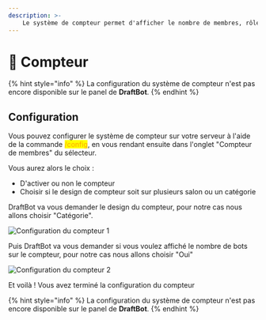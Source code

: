```yaml
---
description: >-
    Le système de compteur permet d'afficher le nombre de membres, rôles ou salon
---
```


# 🧮 Compteur

{% hint style="info" %}
La configuration du système de compteur n'est pas encore disponible sur le panel de **DraftBot**.
{% endhint %}

## Configuration

Vous pouvez configurer le système de compteur sur votre serveur à l'aide de la commande <mark style="color:orange;">/config</mark>, en vous rendant ensuite dans l'onglet "Compteur de membres" du sélecteur.

Vous aurez alors le choix :
* D'activer ou non le compteur
* Choisir si le design de compteur soit sur plusieurs salon ou un catégorie

DraftBot va vous demander le design du compteur, pour notre cas nous allons choisir "Catégorie". 

![Configuration du compteur 1](https://media.discordapp.net/attachments/1034853596052860958/1100093934228738190/image.png)

Puis DraftBot va vous demander si vous voulez affiché le nombre de bots sur le compteur, pour notre cas nous allons choisir "Oui" 

![Configuration du compteur 2](https://media.discordapp.net/attachments/1034853596052860958/1100094289419186266/image.png)

Et voilà ! Vous avez terminé la configuration du compteur

{% hint style="info" %}
La configuration du système de compteur n'est pas encore disponible sur le panel de **DraftBot**.
{% endhint %}
